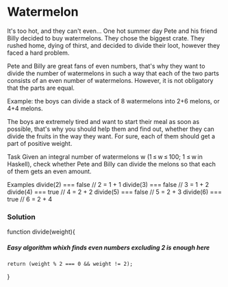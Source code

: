 # Watermelon

It's too hot, and they can't even…
One hot summer day Pete and his friend Billy decided to buy watermelons. They chose the biggest crate. They rushed home, dying of thirst, and decided to divide their loot, however they faced a hard problem.

Pete and Billy are great fans of even numbers, that's why they want to divide the number of watermelons in such a way that each of the two parts consists of an even number of watermelons. However, it is not obligatory that the parts are equal.

Example: the boys can divide a stack of 8 watermelons into 2+6 melons, or 4+4 melons.

The boys are extremely tired and want to start their meal as soon as possible, that's why you should help them and find out, whether they can divide the fruits in the way they want. For sure, each of them should get a part of positive weight.

Task
Given an integral number of watermelons w (1 ≤ w ≤ 100; 1 ≤ w in Haskell), check whether Pete and Billy can divide the melons so that each of them gets an even amount.

Examples
divide(2) === false // 2 = 1 + 1
divide(3) === false // 3 = 1 + 2
divide(4) === true // 4 = 2 + 2
divide(5) === false // 5 = 2 + 3
divide(6) === true // 6 = 2 + 4

### Solution

function divide(weight){

##### Easy algorithm whixh finds even numbers excluding 2 is enough here

    return (weight % 2 === 0 && weight != 2);

}
